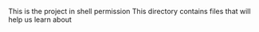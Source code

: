 This is the project in shell permission
This directory contains files that will help us learn about

